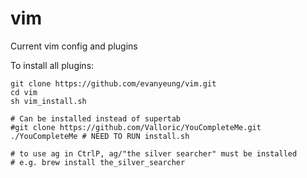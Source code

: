 # vim
Current vim config and plugins

To install all plugins:
```
git clone https://github.com/evanyeung/vim.git
cd vim
sh vim_install.sh

# Can be installed instead of supertab
#git clone https://github.com/Valloric/YouCompleteMe.git ./YouCompleteMe # NEED TO RUN install.sh

# to use ag in CtrlP, ag/"the silver searcher" must be installed
# e.g. brew install the_silver_searcher
```
